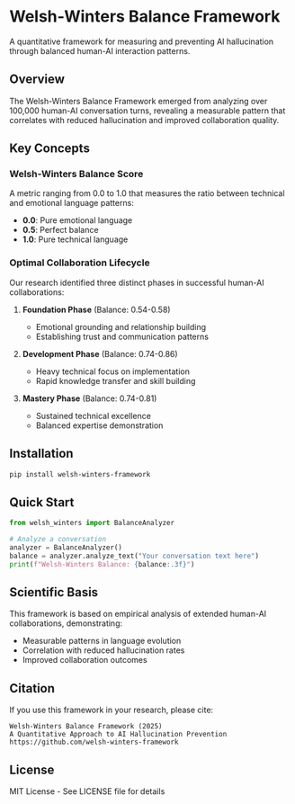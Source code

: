 # Welsh-Winters Balance Framework

A quantitative framework for measuring and preventing AI hallucination through balanced human-AI interaction patterns.

## Overview

The Welsh-Winters Balance Framework emerged from analyzing over 100,000 human-AI conversation turns, revealing a measurable pattern that correlates with reduced hallucination and improved collaboration quality.

## Key Concepts

### Welsh-Winters Balance Score

A metric ranging from 0.0 to 1.0 that measures the ratio between technical and emotional language patterns:
- **0.0**: Pure emotional language
- **0.5**: Perfect balance
- **1.0**: Pure technical language

### Optimal Collaboration Lifecycle

Our research identified three distinct phases in successful human-AI collaborations:

1. **Foundation Phase** (Balance: 0.54-0.58)
   - Emotional grounding and relationship building
   - Establishing trust and communication patterns

2. **Development Phase** (Balance: 0.74-0.86)
   - Heavy technical focus on implementation
   - Rapid knowledge transfer and skill building

3. **Mastery Phase** (Balance: 0.74-0.81)
   - Sustained technical excellence
   - Balanced expertise demonstration

## Installation

```bash
pip install welsh-winters-framework
```

## Quick Start

```python
from welsh_winters import BalanceAnalyzer

# Analyze a conversation
analyzer = BalanceAnalyzer()
balance = analyzer.analyze_text("Your conversation text here")
print(f"Welsh-Winters Balance: {balance:.3f}")
```

## Scientific Basis

This framework is based on empirical analysis of extended human-AI collaborations, demonstrating:
- Measurable patterns in language evolution
- Correlation with reduced hallucination rates
- Improved collaboration outcomes

## Citation

If you use this framework in your research, please cite:
```
Welsh-Winters Balance Framework (2025)
A Quantitative Approach to AI Hallucination Prevention
https://github.com/welsh-winters-framework
```

## License

MIT License - See LICENSE file for details